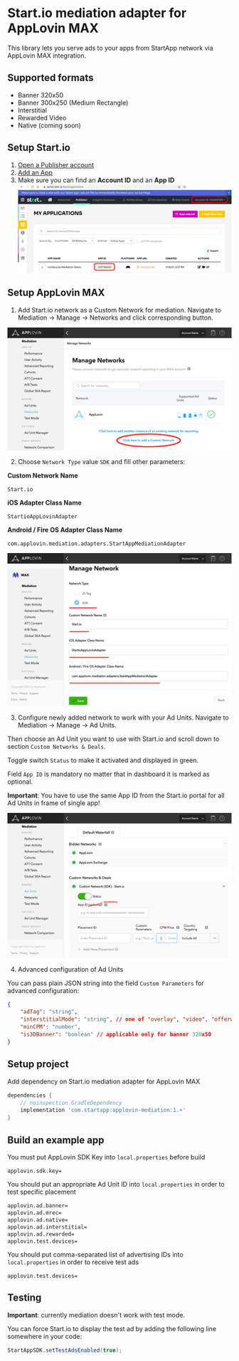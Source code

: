 # Start.io mediation adapter for AppLovin MAX

This library lets you serve ads to your apps from StartApp network via AppLovin MAX integration.

## Supported formats

- Banner 320x50
- Banner 300x250 (Medium Rectangle)
- Interstitial
- Rewarded Video
- Native (coming soon)

## Setup Start.io

1. [Open a Publisher account][1]
2. [Add an App][2]
3. Make sure you can find an **Account ID** and an **App ID**
![Account Id, App ID](images/step0.png)

## Setup AppLovin MAX

1. Add Start.io network as a Custom Network for mediation. Navigate to Mediation -> Manage -> Networks and click corresponding button.

![Step 1](/images/step1.png)

2. Choose `Network Type` value `SDK` and fill other parameters:

**Custom Network Name**

```
Start.io
```

**iOS Adapter Class Name**

```
StartioAppLovinAdapter
```

**Android / Fire OS Adapter Class Name**

```
com.applovin.mediation.adapters.StartAppMediationAdapter
```

![Step 2](/images/step2.png)

3. Configure newly added network to work with your Ad Units. Navigate to Mediation -> Manage -> Ad Units.

Then choose an Ad Unit you want to use with Start.io and scroll down to section `Custom Networks & Deals`.

Toggle switch `Status` to make it activated and displayed in green.

Field `App ID` is mandatory no matter that in dashboard it is marked as optional.

**Important**: You have to use the same App ID from the Start.io portal for all Ad Units in frame of single app!

![Step 3](/images/step3.png)

4. Advanced configuration of Ad Units

You can pass plain JSON string into the field `Custom Parameters` for advanced configuration:

```json
{
    "adTag": "string",
    "interstitialMode": "string", // one of "overlay", "video", "offerwall"
    "minCPM": "number",
    "is3DBanner": "boolean" // applicable only for banner 320x50
}
```

## Setup project

Add dependency on Start.io mediation adapter for AppLovin MAX

```groovy
dependencies {
    // noinspection GradleDependency
    implementation 'com.startapp:applovin-mediation:1.+'
}
```

## Build an example app

You must put AppLovin SDK Key into `local.properties` before build

```properties
applovin.sdk.key=
```

You should put an appropriate Ad Unit ID into `local.properties` in order to test specific placement

```properties
applovin.ad.banner=
applovin.ad.mrec=
applovin.ad.native=
applovin.ad.interstitial=
applovin.ad.rewarded=
applovin.test.devices=
```

You should put comma-separated list of advertising IDs into `local.properties` in order to receive test ads

```properties
applovin.test.devices=
```

## Testing

**Important**: currently mediation doesn't work with test mode.

You can force Start.io to display the test ad by adding the following line somewhere in your code:

```java
StartAppSDK.setTestAdsEnabled(true);
```

 [1]: https://support.start.io/hc/en-us/articles/202766673
 [2]: https://support.start.io/hc/en-us/articles/202766743

